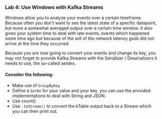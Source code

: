 ### Lab 4: Use Windows with Kafka Streams
Windows allow you to analyze your events over a certain timeframe.
Because often you don't want to see the latest state of a specific datapoint, but more a somewhat averaged output over a certain time window. 
It also gives your system time to deal with late events, events which happened some time ago but because of the will of the network latency gods did not arrive at the time they occurred.

Because you are now going to convert your events and change its key, you may not forget to provide Kafka Streams with the Serializer / Deserializers it needs to use, the so-called serdes.

#### Consider the following:
* Make use of `GroupByKey`
* Define a `SerDe` for your value and your key, you can use the provided implementations to deal with String and JSON.
* Use count()
* Use `.toStream()` to convert the kTable output back to a Stream which you can then print out.